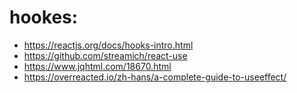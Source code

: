 # hookes:
- https://reactjs.org/docs/hooks-intro.html
- https://github.com/streamich/react-use
- https://www.jqhtml.com/18670.html
- https://overreacted.io/zh-hans/a-complete-guide-to-useeffect/
